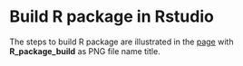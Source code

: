 # Build R package in Rstudio
The steps to build R package are illustrated in the [page](https://github.com/Anran13/R/tree/main/image) with **R_package_build** as PNG file name title.